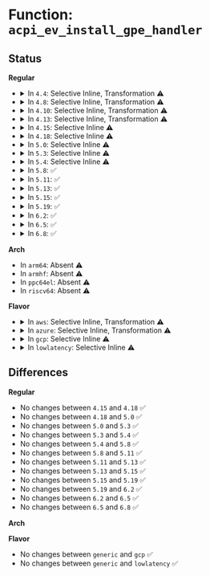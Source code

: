 # Function: <code>acpi_ev_install_gpe_handler</code>

## Status
<b>Regular</b>
<ul>
<li>
<details>
<summary>In <code>4.4</code>: Selective Inline, Transformation ⚠️</summary>

**Collision:** Unique Static

**Inline:** Selective

**Transformation:** True

**Instances:**

```
In drivers/acpi/acpica/evxface.c (ffffffff81492ecd)
Location: drivers/acpi/acpica/evxface.c:750
Inline: True
Inline callers:
  - drivers/acpi/acpica/evxface.c:acpi_install_gpe_handler
  - drivers/acpi/acpica/evxface.c:acpi_install_gpe_raw_handler
Direct callers:
  - drivers/acpi/acpica/evxface.c:acpi_install_gpe_handler
  - drivers/acpi/acpica/evxface.c:acpi_install_gpe_raw_handler
```
**Symbols:**

```
ffffffff81492ecd-ffffffff8149305f: acpi_ev_install_gpe_handler.part.7 (STB_LOCAL)
```
</details>
</li>
<li>
<details>
<summary>In <code>4.8</code>: Selective Inline, Transformation ⚠️</summary>

**Collision:** Unique Static

**Inline:** Selective

**Transformation:** True

**Instances:**

```
In drivers/acpi/acpica/evxface.c (ffffffff814e1e8b)
Location: drivers/acpi/acpica/evxface.c:750
Inline: True
Inline callers:
  - drivers/acpi/acpica/evxface.c:acpi_install_gpe_raw_handler
  - drivers/acpi/acpica/evxface.c:acpi_install_gpe_handler
Direct callers:
  - drivers/acpi/acpica/evxface.c:acpi_install_gpe_raw_handler
  - drivers/acpi/acpica/evxface.c:acpi_install_gpe_handler
```
**Symbols:**

```
ffffffff814e1ccb-ffffffff814e1e5c: acpi_ev_install_gpe_handler.part.7 (STB_LOCAL)
```
</details>
</li>
<li>
<details>
<summary>In <code>4.10</code>: Selective Inline, Transformation ⚠️</summary>

**Collision:** Unique Static

**Inline:** Selective

**Transformation:** True

**Instances:**

```
In drivers/acpi/acpica/evxface.c (ffffffff815047a0)
Location: drivers/acpi/acpica/evxface.c:750
Inline: True
Inline callers:
  - drivers/acpi/acpica/evxface.c:acpi_install_gpe_raw_handler
  - drivers/acpi/acpica/evxface.c:acpi_install_gpe_handler
Direct callers:
  - drivers/acpi/acpica/evxface.c:acpi_install_gpe_raw_handler
  - drivers/acpi/acpica/evxface.c:acpi_install_gpe_handler
```
**Symbols:**

```
ffffffff8150460a-ffffffff8150479b: acpi_ev_install_gpe_handler.part.7 (STB_LOCAL)
```
</details>
</li>
<li>
<details>
<summary>In <code>4.13</code>: Selective Inline, Transformation ⚠️</summary>

**Collision:** Unique Static

**Inline:** Selective

**Transformation:** True

**Instances:**

```
In drivers/acpi/acpica/evxface.c (ffffffff81514d33)
Location: drivers/acpi/acpica/evxface.c:750
Inline: True
Inline callers:
  - drivers/acpi/acpica/evxface.c:acpi_install_gpe_raw_handler
  - drivers/acpi/acpica/evxface.c:acpi_install_gpe_handler
Direct callers:
  - drivers/acpi/acpica/evxface.c:acpi_install_gpe_raw_handler
  - drivers/acpi/acpica/evxface.c:acpi_install_gpe_handler
```
**Symbols:**

```
ffffffff81514b4f-ffffffff81514ccf: acpi_ev_install_gpe_handler.part.6 (STB_LOCAL)
```
</details>
</li>
<li>
<details>
<summary>In <code>4.15</code>: Selective Inline ⚠️</summary>

```c
acpi_status acpi_ev_install_gpe_handler(acpi_handle gpe_device, u32 gpe_number, u32 type, u8 is_raw_handler, acpi_gpe_handler address, void *context);
```

**Collision:** Unique Static

**Inline:** Selective

**Transformation:** False

**Instances:**

```
In drivers/acpi/acpica/evxface.c (ffffffff8155e90b)
Location: drivers/acpi/acpica/evxface.c:750
Inline: True
Direct callers:
  - drivers/acpi/acpica/evxface.c:acpi_install_gpe_raw_handler
  - drivers/acpi/acpica/evxface.c:acpi_install_gpe_handler
```
**Symbols:**

```
ffffffff8155e90b-ffffffff8155eb2f: acpi_ev_install_gpe_handler (STB_LOCAL)
```
</details>
</li>
<li>
<details>
<summary>In <code>4.18</code>: Selective Inline ⚠️</summary>

```c
acpi_status acpi_ev_install_gpe_handler(acpi_handle gpe_device, u32 gpe_number, u32 type, u8 is_raw_handler, acpi_gpe_handler address, void *context);
```

**Collision:** Unique Static

**Inline:** Selective

**Transformation:** False

**Instances:**

```
In drivers/acpi/acpica/evxface.c (ffffffff815954f0)
Location: drivers/acpi/acpica/evxface.c:716
Inline: True
Direct callers:
  - drivers/acpi/acpica/evxface.c:acpi_install_gpe_raw_handler
  - drivers/acpi/acpica/evxface.c:acpi_install_gpe_handler
```
**Symbols:**

```
ffffffff815954f0-ffffffff81595714: acpi_ev_install_gpe_handler (STB_LOCAL)
```
</details>
</li>
<li>
<details>
<summary>In <code>5.0</code>: Selective Inline ⚠️</summary>

```c
acpi_status acpi_ev_install_gpe_handler(acpi_handle gpe_device, u32 gpe_number, u32 type, u8 is_raw_handler, acpi_gpe_handler address, void *context);
```

**Collision:** Unique Static

**Inline:** Selective

**Transformation:** False

**Instances:**

```
In drivers/acpi/acpica/evxface.c (ffffffff815adbfe)
Location: drivers/acpi/acpica/evxface.c:716
Inline: True
Direct callers:
  - drivers/acpi/acpica/evxface.c:acpi_install_gpe_raw_handler
  - drivers/acpi/acpica/evxface.c:acpi_install_gpe_handler
```
**Symbols:**

```
ffffffff815adbfe-ffffffff815ade22: acpi_ev_install_gpe_handler (STB_LOCAL)
```
</details>
</li>
<li>
<details>
<summary>In <code>5.3</code>: Selective Inline ⚠️</summary>

```c
acpi_status acpi_ev_install_gpe_handler(acpi_handle gpe_device, u32 gpe_number, u32 type, u8 is_raw_handler, acpi_gpe_handler address, void *context);
```

**Collision:** Unique Static

**Inline:** Selective

**Transformation:** False

**Instances:**

```
In drivers/acpi/acpica/evxface.c (ffffffff815df428)
Location: drivers/acpi/acpica/evxface.c:716
Inline: True
Direct callers:
  - drivers/acpi/acpica/evxface.c:acpi_install_gpe_raw_handler
  - drivers/acpi/acpica/evxface.c:acpi_install_gpe_handler
```
**Symbols:**

```
ffffffff815df428-ffffffff815df64f: acpi_ev_install_gpe_handler (STB_LOCAL)
```
</details>
</li>
<li>
<details>
<summary>In <code>5.4</code>: Selective Inline ⚠️</summary>

```c
acpi_status acpi_ev_install_gpe_handler(acpi_handle gpe_device, u32 gpe_number, u32 type, u8 is_raw_handler, acpi_gpe_handler address, void *context);
```

**Collision:** Unique Static

**Inline:** Selective

**Transformation:** False

**Instances:**

```
In drivers/acpi/acpica/evxface.c (ffffffff8160076b)
Location: drivers/acpi/acpica/evxface.c:716
Inline: True
Direct callers:
  - drivers/acpi/acpica/evxface.c:acpi_install_gpe_raw_handler
  - drivers/acpi/acpica/evxface.c:acpi_install_gpe_handler
```
**Symbols:**

```
ffffffff8160076b-ffffffff81600992: acpi_ev_install_gpe_handler (STB_LOCAL)
```
</details>
</li>
<li>
<details>
<summary>In <code>5.8</code>: ✅</summary>

```c
acpi_status acpi_ev_install_gpe_handler(acpi_handle gpe_device, u32 gpe_number, u32 type, u8 is_raw_handler, acpi_gpe_handler address, void *context);
```

**Collision:** Unique Static

**Inline:** No

**Transformation:** False

**Instances:**

```
In drivers/acpi/acpica/evxface.c (ffffffff816ac99f)
Location: drivers/acpi/acpica/evxface.c:716
Inline: False
Direct callers:
  - drivers/acpi/acpica/evxface.c:acpi_install_gpe_raw_handler
  - drivers/acpi/acpica/evxface.c:acpi_install_gpe_handler
```
**Symbols:**

```
ffffffff816ac99f-ffffffff816acbc3: acpi_ev_install_gpe_handler (STB_LOCAL)
```
</details>
</li>
<li>
<details>
<summary>In <code>5.11</code>: ✅</summary>

```c
acpi_status acpi_ev_install_gpe_handler(acpi_handle gpe_device, u32 gpe_number, u32 type, u8 is_raw_handler, acpi_gpe_handler address, void *context);
```

**Collision:** Unique Static

**Inline:** No

**Transformation:** False

**Instances:**

```
In drivers/acpi/acpica/evxface.c (ffffffff816ca2de)
Location: drivers/acpi/acpica/evxface.c:716
Inline: False
Direct callers:
  - drivers/acpi/acpica/evxface.c:acpi_install_gpe_raw_handler
  - drivers/acpi/acpica/evxface.c:acpi_install_gpe_handler
```
**Symbols:**

```
ffffffff816ca2de-ffffffff816ca502: acpi_ev_install_gpe_handler (STB_LOCAL)
```
</details>
</li>
<li>
<details>
<summary>In <code>5.13</code>: ✅</summary>

```c
acpi_status acpi_ev_install_gpe_handler(acpi_handle gpe_device, u32 gpe_number, u32 type, u8 is_raw_handler, acpi_gpe_handler address, void *context);
```

**Collision:** Unique Static

**Inline:** No

**Transformation:** False

**Instances:**

```
In drivers/acpi/acpica/evxface.c (ffffffff816ac2bf)
Location: drivers/acpi/acpica/evxface.c:716
Inline: False
Direct callers:
  - drivers/acpi/acpica/evxface.c:acpi_install_gpe_raw_handler
  - drivers/acpi/acpica/evxface.c:acpi_install_gpe_handler
```
**Symbols:**

```
ffffffff816ac2bf-ffffffff816ac4e3: acpi_ev_install_gpe_handler (STB_LOCAL)
```
</details>
</li>
<li>
<details>
<summary>In <code>5.15</code>: ✅</summary>

```c
acpi_status acpi_ev_install_gpe_handler(acpi_handle gpe_device, u32 gpe_number, u32 type, u8 is_raw_handler, acpi_gpe_handler address, void *context);
```

**Collision:** Unique Static

**Inline:** No

**Transformation:** False

**Instances:**

```
In drivers/acpi/acpica/evxface.c (ffffffff81722fdc)
Location: drivers/acpi/acpica/evxface.c:716
Inline: False
Direct callers:
  - drivers/acpi/acpica/evxface.c:acpi_install_gpe_raw_handler
  - drivers/acpi/acpica/evxface.c:acpi_install_gpe_handler
```
**Symbols:**

```
ffffffff81722fdc-ffffffff81723200: acpi_ev_install_gpe_handler (STB_LOCAL)
```
</details>
</li>
<li>
<details>
<summary>In <code>5.19</code>: ✅</summary>

```c
acpi_status acpi_ev_install_gpe_handler(acpi_handle gpe_device, u32 gpe_number, u32 type, u8 is_raw_handler, acpi_gpe_handler address, void *context);
```

**Collision:** Unique Static

**Inline:** No

**Transformation:** False

**Instances:**

```
In drivers/acpi/acpica/evxface.c (ffffffff818534ad)
Location: drivers/acpi/acpica/evxface.c:716
Inline: False
Direct callers:
  - drivers/acpi/acpica/evxface.c:acpi_install_gpe_raw_handler
  - drivers/acpi/acpica/evxface.c:acpi_install_gpe_handler
```
**Symbols:**

```
ffffffff818534ad-ffffffff818536df: acpi_ev_install_gpe_handler (STB_LOCAL)
```
</details>
</li>
<li>
<details>
<summary>In <code>6.2</code>: ✅</summary>

```c
acpi_status acpi_ev_install_gpe_handler(acpi_handle gpe_device, u32 gpe_number, u32 type, u8 is_raw_handler, acpi_gpe_handler address, void *context);
```

**Collision:** Unique Static

**Inline:** No

**Transformation:** False

**Instances:**

```
In drivers/acpi/acpica/evxface.c (ffffffff8198dad0)
Location: drivers/acpi/acpica/evxface.c:716
Inline: False
Direct callers:
  - drivers/acpi/acpica/evxface.c:acpi_install_gpe_raw_handler
  - drivers/acpi/acpica/evxface.c:acpi_install_gpe_handler
```
**Symbols:**

```
ffffffff8198dad0-ffffffff8198dd3a: acpi_ev_install_gpe_handler (STB_LOCAL)
```
</details>
</li>
<li>
<details>
<summary>In <code>6.5</code>: ✅</summary>

```c
acpi_status acpi_ev_install_gpe_handler(acpi_handle gpe_device, u32 gpe_number, u32 type, u8 is_raw_handler, acpi_gpe_handler address, void *context);
```

**Collision:** Unique Static

**Inline:** No

**Transformation:** False

**Instances:**

```
In drivers/acpi/acpica/evxface.c (ffffffff819d4560)
Location: drivers/acpi/acpica/evxface.c:716
Inline: False
Direct callers:
  - drivers/acpi/acpica/evxface.c:acpi_install_gpe_raw_handler
  - drivers/acpi/acpica/evxface.c:acpi_install_gpe_handler
```
**Symbols:**

```
ffffffff819d4560-ffffffff819d47ca: acpi_ev_install_gpe_handler (STB_LOCAL)
```
</details>
</li>
<li>
<details>
<summary>In <code>6.8</code>: ✅</summary>

```c
acpi_status acpi_ev_install_gpe_handler(acpi_handle gpe_device, u32 gpe_number, u32 type, u8 is_raw_handler, acpi_gpe_handler address, void *context);
```

**Collision:** Unique Static

**Inline:** No

**Transformation:** False

**Instances:**

```
In drivers/acpi/acpica/evxface.c (ffffffff81a1f1c0)
Location: drivers/acpi/acpica/evxface.c:716
Inline: False
Direct callers:
  - drivers/acpi/acpica/evxface.c:acpi_install_gpe_raw_handler
  - drivers/acpi/acpica/evxface.c:acpi_install_gpe_handler
```
**Symbols:**

```
ffffffff81a1f1c0-ffffffff81a1f459: acpi_ev_install_gpe_handler (STB_LOCAL)
```
</details>
</li>
</ul>
<b>Arch</b>
<ul>
<li>
In <code>arm64</code>: Absent ⚠️
</li>
<li>
In <code>armhf</code>: Absent ⚠️
</li>
<li>
In <code>ppc64el</code>: Absent ⚠️
</li>
<li>
In <code>riscv64</code>: Absent ⚠️
</li>
</ul>
<b>Flavor</b>
<ul>
<li>
<details>
<summary>In <code>aws</code>: Selective Inline, Transformation ⚠️</summary>

**Collision:** Unique Static

**Inline:** Selective

**Transformation:** True

**Instances:**

```
In drivers/acpi/acpica/evxface.c (ffffffff815e8ab7)
Location: drivers/acpi/acpica/evxface.c:716
Inline: True
Inline callers:
  - drivers/acpi/acpica/evxface.c:acpi_install_gpe_raw_handler
  - drivers/acpi/acpica/evxface.c:acpi_install_gpe_handler
Direct callers:
  - drivers/acpi/acpica/evxface.c:acpi_install_gpe_raw_handler
  - drivers/acpi/acpica/evxface.c:acpi_install_gpe_handler
```
**Symbols:**

```
ffffffff815e88da-ffffffff815e8a54: acpi_ev_install_gpe_handler.part.0 (STB_LOCAL)
```
</details>
</li>
<li>
<details>
<summary>In <code>azure</code>: Selective Inline, Transformation ⚠️</summary>

**Collision:** Unique Static

**Inline:** Selective

**Transformation:** True

**Instances:**

```
In drivers/acpi/acpica/evxface.c (ffffffff815d4081)
Location: drivers/acpi/acpica/evxface.c:716
Inline: True
Inline callers:
  - drivers/acpi/acpica/evxface.c:acpi_install_gpe_raw_handler
  - drivers/acpi/acpica/evxface.c:acpi_install_gpe_handler
Direct callers:
  - drivers/acpi/acpica/evxface.c:acpi_install_gpe_raw_handler
  - drivers/acpi/acpica/evxface.c:acpi_install_gpe_handler
```
**Symbols:**

```
ffffffff815d3f05-ffffffff815d407c: acpi_ev_install_gpe_handler.part.0 (STB_LOCAL)
```
</details>
</li>
<li>
<details>
<summary>In <code>gcp</code>: Selective Inline ⚠️</summary>

```c
acpi_status acpi_ev_install_gpe_handler(acpi_handle gpe_device, u32 gpe_number, u32 type, u8 is_raw_handler, acpi_gpe_handler address, void *context);
```

**Collision:** Unique Static

**Inline:** Selective

**Transformation:** False

**Instances:**

```
In drivers/acpi/acpica/evxface.c (ffffffff815f4a4b)
Location: drivers/acpi/acpica/evxface.c:716
Inline: True
Direct callers:
  - drivers/acpi/acpica/evxface.c:acpi_install_gpe_raw_handler
  - drivers/acpi/acpica/evxface.c:acpi_install_gpe_handler
```
**Symbols:**

```
ffffffff815f4a4b-ffffffff815f4c72: acpi_ev_install_gpe_handler (STB_LOCAL)
```
</details>
</li>
<li>
<details>
<summary>In <code>lowlatency</code>: Selective Inline ⚠️</summary>

```c
acpi_status acpi_ev_install_gpe_handler(acpi_handle gpe_device, u32 gpe_number, u32 type, u8 is_raw_handler, acpi_gpe_handler address, void *context);
```

**Collision:** Unique Static

**Inline:** Selective

**Transformation:** False

**Instances:**

```
In drivers/acpi/acpica/evxface.c (ffffffff8160e8fb)
Location: drivers/acpi/acpica/evxface.c:716
Inline: True
Direct callers:
  - drivers/acpi/acpica/evxface.c:acpi_install_gpe_raw_handler
  - drivers/acpi/acpica/evxface.c:acpi_install_gpe_handler
```
**Symbols:**

```
ffffffff8160e8fb-ffffffff8160eb22: acpi_ev_install_gpe_handler (STB_LOCAL)
```
</details>
</li>
</ul>

## Differences
<b>Regular</b>
<ul>
<li>
No changes between <code>4.15</code> and <code>4.18</code> ✅
</li>
<li>
No changes between <code>4.18</code> and <code>5.0</code> ✅
</li>
<li>
No changes between <code>5.0</code> and <code>5.3</code> ✅
</li>
<li>
No changes between <code>5.3</code> and <code>5.4</code> ✅
</li>
<li>
No changes between <code>5.4</code> and <code>5.8</code> ✅
</li>
<li>
No changes between <code>5.8</code> and <code>5.11</code> ✅
</li>
<li>
No changes between <code>5.11</code> and <code>5.13</code> ✅
</li>
<li>
No changes between <code>5.13</code> and <code>5.15</code> ✅
</li>
<li>
No changes between <code>5.15</code> and <code>5.19</code> ✅
</li>
<li>
No changes between <code>5.19</code> and <code>6.2</code> ✅
</li>
<li>
No changes between <code>6.2</code> and <code>6.5</code> ✅
</li>
<li>
No changes between <code>6.5</code> and <code>6.8</code> ✅
</li>
</ul>
<b>Arch</b>
<ul>
</ul>
<b>Flavor</b>
<ul>
<li>
No changes between <code>generic</code> and <code>gcp</code> ✅
</li>
<li>
No changes between <code>generic</code> and <code>lowlatency</code> ✅
</li>
</ul>
